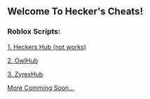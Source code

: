## Welcome To Hecker's Cheats!

### Roblox Scripts:

[1. Heckers Hub (not works)](https://hecker-cheats.github.io/heckers_hub/loads.lua)

[2. OwlHub](https://hecker-cheats.github.io/owlhub.lua)

[3. ZyrexHub](https://hecker-cheats.github.io/zyrexhub.lua)

[More Comming Soon...]()
